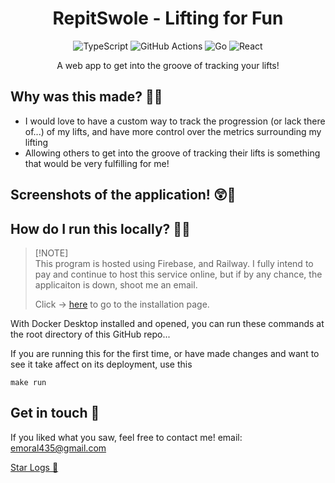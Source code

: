 [//]: # "header"
<h1 align="center">RepitSwole - Lifting for Fun</h1>

[//]: # "le tech stack"
<div align="center">
   <img src="https://img.shields.io/badge/typescript-%23007ACC.svg?style=for-the-badge&logo=typescript&logoColor=white" alt="TypeScript" />
   <img src="https://img.shields.io/badge/github%20actions-%232671E5.svg?style=for-the-badge&logo=githubactions&logoColor=white" alt="GitHub Actions" />
   <img src="https://img.shields.io/badge/Go-00ADD8?logo=Go&logoColor=white&style=for-the-badge" alt="Go" />
   <img src="https://img.shields.io/badge/-ReactJs-61DAFB?logo=react&logoColor=white&style=for-the-badge" alt="React" />
</div>


[//]: # "catch"
<p align="center">
   A web app to get into the groove of tracking your lifts!
</p>

## Why was this made? 🤔💭
* I would love to have a custom way to track the progression (or lack there of...) of my lifts, and have more control over the metrics surrounding my lifting
* Allowing others to get into the groove of tracking their lifts is something that would be very fulfilling for me!

## Screenshots of the application! 😲🚀

## How do I run this locally? 💚🙂
> [!NOTE]\
> This program is hosted using Firebase, and Railway. I fully intend to pay and continue to host this service online, but if by any chance, the applicaiton is down, shoot me an email.
>
> Click -> [here](https://docs.docker.com/desktop/install/windows-install/) to go to the installation page.

With Docker Desktop installed and opened, you can run these commands at the root directory of this GitHub repo...

If you are running this for the first time, or have made changes and want to see it take affect on its deployment, use this
```shell
make run
```

## Get in touch 💬
If you liked what you saw, feel free to contact me! email: emoral435@gmail.com

[Star Logs 🚀](https://starlogs.dev/emoral435/RepetiCode)
